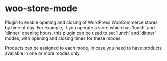 # woo-store-mode
Plugin to enable opening and closing of WordPress WooCommerce stores by time of day. For example, if you operate a store which has 'lunch' and 'dinner' opening hours, this plugin can be used to set 'lunch' and 'dinner' modes, with opening and closing times for these modes.

Products can be assigned to each mode, in case you need to have products available in one or more modes only.
